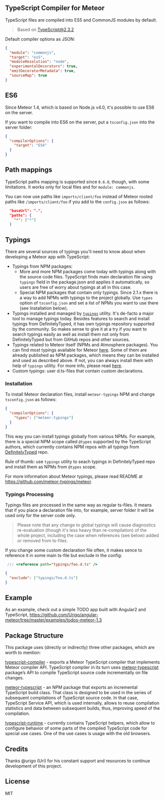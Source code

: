 ## TypeScript Compiler for Meteor

TypeScript files are compiled into ES5 and CommonJS modules by default.

> Based on TypeScript@2.3.2

Default compiler options as JSON:
````json
{
  "module": "commonjs",
  "target": "es5",
  "moduleResolution": "node",
  "experimentalDecorators": true,
  "emitDecoratorMetadata": true,
  "sourceMap": true
}
````
## ES6

Since Meteor 1.4, which is based on Node.js v4.0, it's possible to use ES6 on the server.

If you want to compile into ES6 on the server, put a `tsconfig.json` into the server folder:
```json
{
  "compilerOptions": {
    "target": "ES6"
  }
}
```

## Path mappings

TypeScript paths mapping is supported since `0.6.0`, though,
with some limitations. It works only for local files and for `module: commonjs`.

You can now use paths like `imports/client/foo` instead of Meteor rooted
paths like `/imports/client/foo` if you add to the `config.json` as follows:
```json
  "baseUrl": ".",
  "paths": {
    "*": ["*"]
  }
```

## Typings

There are several sources of typings you'll need to know about when developing a Meteor app with TypeScript:
* Typings from NPM packages:
  * More and more NPM packages come today with typings along with the source code files.
    TypeScript finds main declaration file using `typings` field in the package.json and applies it automatically,
    so users are free of worry about typings at all in this case.
  * Special NPM packages that contain only typings.
    Since 2.1.x there is a way to add NPMs with typings to the project globally.
    Use `types` option of `tsconfig.json` and set a list of NPMs you want to use there (see Installation below).
* Typings installed and managed by [`typings`](https://github.com/typings/typings) utility.
   It's de-facto a major tool to manage typings today. Besides features to
   search and install typings from DefinitelyTyped, it has own typings repository supported by the community.
   So makes sense to give it at a try if you want to search typings easily as well as install them not only from
   DefinitelyTyped but from GitHub repos and other sources.
* Typings related to Meteor itself (NPMs and Atmosphere packages).
   You can find most typings available for Meteor [here](https://github.com/meteor-typings).
   Some of them are already published as NPM packages, which means they can be installed and used
   as described above. If not, you can always install them with help of `typings` utility.
   For more info, please read [here](https://github.com/meteor-typings/meteor).
* Custom typings: user d.ts-files that contain custom declarations.

### Installation

To install Meteor declaration files, install `meteor-typings` NPM and
change `tsconfig.json` as follows:
```json
{
  "compilerOptions": {
    "types": ["meteor-typings"]
  }
}
```

This way you can install typings globally from various NPMs.
For example, there is a special NPM scope called `@types` supported by the TypeScript authors,
which currently contains NPM repos with all typings from
[DefinitelyTyped](https://github.com/DefinitelyTyped/DefinitelyTyped) repo.

Rule of thumb: use `typings` utility to seach typings in DefinitelyTyped repo and install them as NPMs from
`@types` scope.

For more information about Meteor typings, please read README at https://github.com/meteor-typings/meteor.

### Typings Processing

Typings files are processed in the same way as regular ts-files. 
It means that if you place a declaration file into, for example, server folder
it will be used only for the server code only.

> Please note that any change to global typings will cause diagnostics re-evaluation (though it's less heavy than re-compilation) of the whole project,
> including the case when references (see below) added or removed from ts-files.

If you change some custom declaration file often, it makes sence to reference it in some main ts-file
but exclude in the config:
```ts
 /// <reference path="typings/foo.d.ts" />
```
```json
{
  "exclude": ["typings/foo.d.ts"]
}
```

## Example

As an example, check out a simple TODO app built with Angular2 and TypeScript,
https://github.com/Urigo/angular-meteor/tree/master/examples/todos-meteor-1.3

## Package Structure

This package uses (directly or indirectly) three other packages, which are worth to mention:

[typescript-compiler](https://github.com/barbatus/typescript-compiler) - exports a Meteor TypeScript compiler that implements Meteor compiler API. TypeScript compiler in its turn uses [meteor-typescript](https://github.com/barbatus/meteor-typescript) package’s API
to compile TypeScript source code incrementally on file changes.

[meteor-typescript](https://github.com/barbatus/meteor-typescript) - an NPM package that exports an incremental TypeScript build class.
That class is designed to be used in the series of subsequent compilations of TypeScript source code. In that case, TypeScript Service API, which is used internally, allows to reuse compilation statistics and data between subsequent builds, thus, improving speed of the compilation.

[typescript-runtime](https://github.com/barbatus/typescript-runtime) - currently contains TypeScript helpers,
which allow to configure behavior of some parts of the compiled TypeScript code for special use cases. One of the use cases is usage with the old browsers.

## Credits

Thanks @urigo (Uri) for his constant support and resources to continue 
development of this project.

## License
MIT
